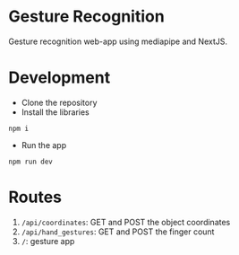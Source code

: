 # Gesture Recognition

Gesture recognition web-app using mediapipe and NextJS.

# Development

-  Clone the repository
-  Install the libraries

```
npm i
```

- Run the app

```
npm run dev
```

# Routes

1. `/api/coordinates`: GET and POST the object coordinates
2. `/api/hand_gestures`: GET and POST the finger count
3. `/`: gesture app


